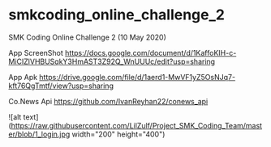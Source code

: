 # smkcoding_online_challenge_2
SMK Coding Online Challenge 2 (10 May 2020)

App ScreenShot
https://docs.google.com/document/d/1KaffoKIH-c-MiCIZlVHBUSqkY3HmAST3Z92Q_WnUUUc/edit?usp=sharing

App Apk
https://drive.google.com/file/d/1aerd1-MwVF1yZ5OsNJq7-kft76QgTmtf/view?usp=sharing

Co.News Api 
https://github.com/IvanReyhan22/conews_api


![alt text](https://raw.githubusercontent.com/LilZulf/Project_SMK_Coding_Team/master/blob/1_login.jpg width="200" height="400")
